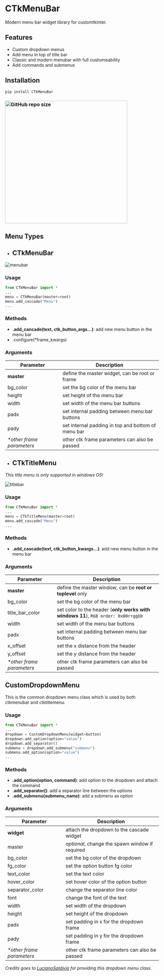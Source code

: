 # CTkMenuBar
Modern menu bar widget library for customtkinter.

## Features
- Custom dropdown menus
- Add menu in top of title bar
- Classic and modern menubar with full customisability
- Add commands and submenus

## Installation

```
pip install CTkMenuBar
```
### [<img alt="GitHub repo size" src="https://img.shields.io/github/repo-size/Akascape/CTkMenuBar?&color=white&label=Download%20Source%20Code&logo=Python&logoColor=yellow&style=for-the-badge"  width="400">](https://github.com/Akascape/CTkMenuBar/archive/refs/heads/main.zip)

## Menu Types
- ## CTkMenuBar

![menubar](https://github.com/Akascape/CTkMenuBar/assets/89206401/02c512b2-557f-4d59-86e0-a6eb9da3696c)

### Usage
```python
from CTkMenuBar import *
...
menu = CTkMenuBar(master=root)
menu.add_cascade("Menu")
...
```

### Methods
- **.add_cancade(text, ctk_button_args...)**: add new menu button in the menu bar
- .configure(*frame_kwargs)

### Arguments
| Parameter | Description |
|-----------| ------------|
| **master** | define the master widget, can be root or frame |
| bg_color | set the bg color of the menu bar |
| height | set height of the menu bar |
| width | set width of the menu bar buttons |
| padx | set internal padding between menu bar buttons |
| pady | set internal padding in top and bottom of menu bar |
| _*other frame parameters_ | other ctk frame parameters can also be passed |

- ## CTkTitleMenu

_This title menu is only supported in windows OS!_

![titlebar](https://github.com/Akascape/CTkMenuBar/assets/89206401/da6cd858-f700-476c-a2f0-93a1c6335a4d)

### Usage
```python
from CTkMenuBar import *
...
menu = CTkTitleMenu(master=root)
menu.add_cascade("Menu")
...
```

### Methods
- **.add_cascade(text, ctk_button_kwargs...)**: add new menu button in the menu bar

### Arguments
| Parameter | Description |
|-----------| ------------|
| **master** | define the master window, can be **root or toplevel** only |
| bg_color | set the bg color of the menu bar |
| title_bar_color | set color to the header (**only works with windows 11**), `RGB order: 0x00rrggbb` |
| width | set width of the menu bar buttons |
| padx | set internal padding between menu bar buttons |
| x_offset | set the x distance from the header |
| y_offset | set the y distance from the header |
| _*other frame parameters_ | other ctk frame parameters can also be passed |

## CustomDropdownMenu

This is the common dropdown menu class which is used by both ctkmenubar and ctktitlemenu. 

### Usage
```python
from CTkMenuBar import *
...
dropdown = CustomDropdownMenu(widget=button)
dropdown.add_option(option="value") 
dropdown.add_separator() 
submenu = dropdown.add_submenu("submenu") 
submenu.add_option(option="value") 
...
```

### Methods
- **.add_option(option, command)**: add option to the dropdown and attach the command
- **.add_separator()**: add a separator line between the options
- **.add_submenu(submenu_name)**: add a submenu as option

### Arguments
| Parameter | Description |
|-----------| ------------|
| **widget** | attach the dropdown to the cascade widget |
| master | *optional*, change the spawn window if required |
| bg_color | set the bg color of the dropdown |
| fg_color | set the option button fg color |
| text_color | set the text color |
| hover_color | set hover color of the option button |
| separator_color | change the separator line color |
| font | change the font of the text |
| width | set width of the dropdown |
| height | set height of the dropdown |
| padx | set padding in x for the dropdown frame |
| pady | set padding in y for the dropdown frame |
| _*other frame parameters_ | other ctk frame parameters can also be passed |

_Credits goes to [LucianoSaldivia](https://github.com/LucianoSaldivia) for providing this dropdown menu class._
